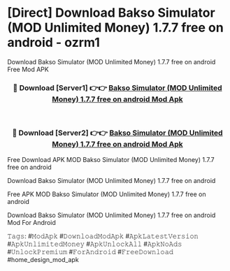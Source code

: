# [Direct] Download Bakso Simulator (MOD Unlimited Money) 1.7.7 free on android - ozrm1
Download Bakso Simulator (MOD Unlimited Money) 1.7.7 free on android Free Mod APK

<div align="center">
<h3>🔴 Download [Server1] 👉👉 <a href="https://apk-comot.site?title=Bakso_Simulator_(MOD_Unlimited_Money)_1.7.7_free_on_android">Bakso Simulator (MOD Unlimited Money) 1.7.7 free on android Mod Apk</a></h3><br>

<h3>🔴 Download [Server2] 👉👉 <a href="https://apk-comot.site?title=Bakso_Simulator_(MOD_Unlimited_Money)_1.7.7_free_on_android">Bakso Simulator (MOD Unlimited Money) 1.7.7 free on android Mod Apk</a></h3>
</div>


Free Download APK MOD Bakso Simulator (MOD Unlimited Money) 1.7.7 free on android

Download Bakso Simulator (MOD Unlimited Money) 1.7.7 free on android 

Free APK MOD Bakso Simulator (MOD Unlimited Money) 1.7.7 free on android 

Download Bakso Simulator (MOD Unlimited Money) 1.7.7 free on android Mod For Android

𝚃𝚊𝚐𝚜: #𝙼𝚘𝚍𝙰𝚙𝚔 #𝙳𝚘𝚠𝚗𝚕𝚘𝚊𝚍𝙼𝚘𝚍𝙰𝚙𝚔 #𝙰𝚙𝚔𝙻𝚊𝚝𝚎𝚜𝚝𝚅𝚎𝚛𝚜𝚒𝚘𝚗 #𝙰𝚙𝚔𝚄𝚗𝚕𝚒𝚖𝚒𝚝𝚎𝚍𝙼𝚘𝚗𝚎𝚢 #𝙰𝚙𝚔𝚄𝚗𝚕𝚘𝚌𝚔𝙰𝚕𝚕 #𝙰𝚙𝚔𝙽𝚘𝙰𝚍𝚜 #𝚄𝚗𝚕𝚘𝚌𝚔𝙿𝚛𝚎𝚖𝚒𝚞𝚖 #𝙵𝚘𝚛𝙰𝚗𝚍𝚛𝚘𝚒𝚍 #𝙵𝚛𝚎𝚎𝙳𝚘𝚠𝚗𝚕𝚘𝚊𝚍 #home_design_mod_apk